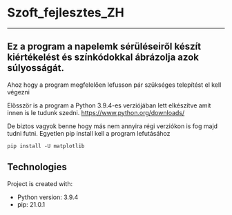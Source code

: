 # Szoft_fejlesztes_ZH
---------------------
Ez a program a napelemk sérüléseiről készít kiértékelést és színkódokkal ábrázolja azok súlyosságát.
---------------------
Ahoz hogy a program megfelelően lefusson pár szükséges telepítést el kell végezni

Elösször is a program a Python 3.9.4-es verziójában lett elkészítve amit innen is le tudunk szedni.
https://www.python.org/downloads/

De biztos vagyok benne hogy más nem annyira régi verziókon is fog majd tudni futni.
Egyetlen pip install kell a program lefutásához
```
pip install -U matplotlib
```

## Technologies
Project is created with:
* Python version: 3.9.4
* pip: 21.0.1

